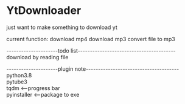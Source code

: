 # YtDownloader
just want to make something to download yt

current function:
download mp4
download mp3
convert file to mp3

---------------------todo list----------------------------------------  
download by reading file  

---------------------plugin note--------------------------------------  
python3.8  
pytube3  
tqdm <--progress bar  
pyinstaller <--package to exe  
